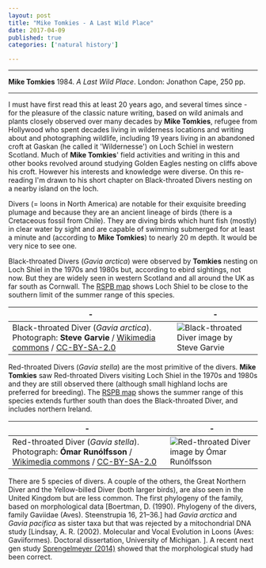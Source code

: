 ```yaml
---
layout: post
title: "Mike Tomkies - A Last Wild Place"
date: 2017-04-09
published: true
categories: ['natural history']

---
```



***
<b>Mike Tomkies</b> 1984. _A Last Wild Place_. London: Jonathon Cape, 250 pp.

***

I must have first read this at least 20 years ago, and several times since - for the pleasure of the classic nature writing, based on wild animals and plants closely observed over many decades by **Mike Tomkies**, refugee from Hollywood who spent decades living in wilderness locations and writing about and photographing wildlife, including 19 years living in an abandoned croft at Gaskan (he called it 'Wildernesse') on Loch Schiel in western Scotland.   Much of  **Mike Tomkies**' field activities and writing in this and other books revolved around studying Golden Eagles nesting on cliffs above his croft. However his interests and knowledge were diverse. On this re-reading I'm drawn to his short chapter on Black-throated Divers nesting on a nearby island on the loch. 

Divers (= loons in North America) are notable for their exquisite breeding plumage and because they are an ancient lineage of birds (there is a Cretaceous fossil from Chile).  They are diving birds which hunt  fish (mostly) in clear water by sight and are capable of swimming submerged for at least a minute and (according to **Mike Tomkies**) to nearly 20 m depth.  It would be very nice to see one.

Black-throated Divers (_Gavia arctica_) were observed by **Tomkies** nesting on Loch Shiel in the 1970s and 1980s but, according to ebird sightings, not now.  But they are widely seen in western Scotland and all around the UK as far south as Cornwall.  The [RSPB map](https://www.rspb.org.uk/birds-and-wildlife/bird-and-wildlife-guides/bird-a-z/b/blackthroateddiver/index.aspx) shows Loch Shiel to be close to the southern limit of the summer range of this species.

| - | - |
|---|---|
|  Black-throated Diver (_Gavia arctica_). Photograph: **Steve Garvie** / [Wikimedia commons](https://commons.wikimedia.org/wiki/File:Flickr_-_Rainbirder_-_Black-throated_Diver_(Gavia_arctica)_swimming.jpg) / [CC-BY-SA-2.0](https://creativecommons.org/licenses/by-sa/2.0/deed.en) | ![Black-throated Diver image by **Steve Garvie**](https://upload.wikimedia.org/wikipedia/commons/3/3a/Flickr_-_Rainbirder_-_Black-throated_Diver_%28Gavia_arctica%29_swimming.jpg) |


Red-throated Divers (_Gavia stella_) are the most primitive of the divers.  **Mike Tomkies** saw Red-throated Divers  visiting Loch Shiel in the 1970s and 1980s and they are still observed there (although small highland lochs are preferred for breeding). The [RSPB map](https://www.rspb.org.uk/birds-and-wildlife/bird-and-wildlife-guides/bird-a-z/r/redthroateddiver/index.aspx) shows the summer range of this species extends further south than does the Black-throated Diver, and includes northern Ireland.

| - | - |
|---|---|
| Red-throated Diver (_Gavia stella_). Photograph: **Ómar Runólfsson** / [Wikimedia commons](https://commons.wikimedia.org/wiki/File:Gavia_stellata_-Iceland_-swimming-8.jpg) / [CC-BY-SA-2.0](https://creativecommons.org/licenses/by-sa/2.0/deed.en) | ![Red-throated Diver image by **Ómar Runólfsson**](https://upload.wikimedia.org/wikipedia/commons/b/b3/Gavia_stellata_-Iceland_-swimming-8.jpg) |


There are 5 species of divers.  A couple of the others, the Great Northern Diver and the Yellow-billed Diver (both larger birds), are also seen in the United Kingdom but are less common.  The first phylogeny of the family, based on morphological data [Boertman, D. (1990). Phylogeny of the divers, family Gaviidae (Aves). Steenstrupia 16, 21–36.] had _Gavia arctica_ and _Gavia pacifica_ as sister taxa but that was rejected by a mitochondrial DNA study [Lindsay, A. R. (2002). Molecular and Vocal Evolution in Loons (Aves: Gaviiformes). Doctoral dissertation, University of Michigan.
].  A recent next gen study [Sprengelmeyer (2014)](http://commons.nmu.edu/cgi/viewcontent.cgi?article=1017&context=theses) showed that the morphological study had been correct.  

